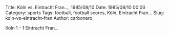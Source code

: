 Title: Köln vs. Eintracht Fran…, 1985/08/10
Date: 1985/08/10 00:00
Category: sports
Tags: football, football scores, Köln, Eintracht Fran…
Slug: koln-vs-eintracht-fran
Author: carbonero


Köln 1 - 1 Eintracht Fran…
